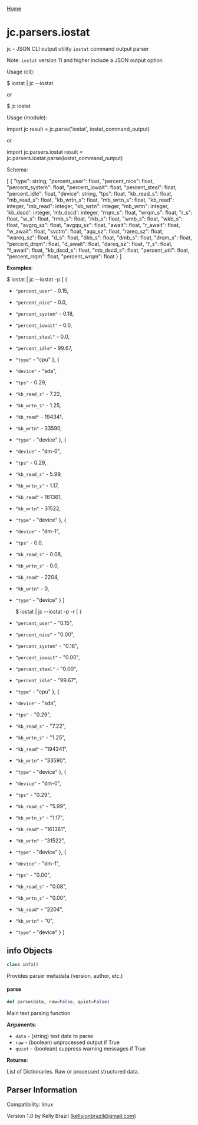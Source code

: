 [Home](https://kellyjonbrazil.github.io/jc/)
<a id="jc.parsers.iostat"></a>

# jc.parsers.iostat

jc - JSON CLI output utility `iostat` command output parser

Note: `iostat` version 11 and higher include a JSON output option

Usage (cli):

$ iostat | jc --iostat

or

$ jc iostat

Usage (module):

import jc
result = jc.parse('iostat', iostat_command_output)

or

import jc.parsers.iostat
result = jc.parsers.iostat.parse(iostat_command_output)

Schema:

[
{
"type":             string,
"percent_user":     float,
"percent_nice":     float,
"percent_system":   float,
"percent_iowait":   float,
"percent_steal":    float,
"percent_idle":     float,
"device":           string,
"tps":              float,
"kb_read_s":        float,
"mb_read_s":        float,
"kb_wrtn_s":        float,
"mb_wrtn_s":        float,
"kb_read":          integer,
"mb_read":          integer,
"kb_wrtn":          integer,
"mb_wrtn":          integer,
'kb_dscd':          integer,
'mb_dscd':          integer,
"rrqm_s":           float,
"wrqm_s":           float,
"r_s":              float,
"w_s":              float,
"rmb_s":            float,
"rkb_s":            float,
"wmb_s":            float,
"wkb_s":            float,
"avgrq_sz":         float,
"avgqu_sz":         float,
"await":            float,
"r_await":          float,
"w_await":          float,
"svctm":            float,
"aqu_sz":           float,
"rareq_sz":         float,
"wareq_sz":         float,
"d_s":              float,
"dkb_s":            float,
"dmb_s":            float,
"drqm_s":           float,
"percent_drqm":     float,
"d_await":          float,
"dareq_sz":         float,
"f_s":              float,
"f_await":          float,
"kb_dscd_s":        float,
"mb_dscd_s":        float,
"percent_util":     float,
"percent_rrqm":     float,
"percent_wrqm":     float
}
]

**Examples**:

  
  $ iostat | jc --iostat -p
  [
  {
- `"percent_user"` - 0.15,
- `"percent_nice"` - 0.0,
- `"percent_system"` - 0.18,
- `"percent_iowait"` - 0.0,
- `"percent_steal"` - 0.0,
- `"percent_idle"` - 99.67,
- `"type"` - "cpu"
  },
  {
- `"device"` - "sda",
- `"tps"` - 0.29,
- `"kb_read_s"` - 7.22,
- `"kb_wrtn_s"` - 1.25,
- `"kb_read"` - 194341,
- `"kb_wrtn"` - 33590,
- `"type"` - "device"
  },
  {
- `"device"` - "dm-0",
- `"tps"` - 0.29,
- `"kb_read_s"` - 5.99,
- `"kb_wrtn_s"` - 1.17,
- `"kb_read"` - 161361,
- `"kb_wrtn"` - 31522,
- `"type"` - "device"
  },
  {
- `"device"` - "dm-1",
- `"tps"` - 0.0,
- `"kb_read_s"` - 0.08,
- `"kb_wrtn_s"` - 0.0,
- `"kb_read"` - 2204,
- `"kb_wrtn"` - 0,
- `"type"` - "device"
  }
  ]
  
  $ iostat | jc --iostat -p -r
  [
  {
- `"percent_user"` - "0.15",
- `"percent_nice"` - "0.00",
- `"percent_system"` - "0.18",
- `"percent_iowait"` - "0.00",
- `"percent_steal"` - "0.00",
- `"percent_idle"` - "99.67",
- `"type"` - "cpu"
  },
  {
- `"device"` - "sda",
- `"tps"` - "0.29",
- `"kb_read_s"` - "7.22",
- `"kb_wrtn_s"` - "1.25",
- `"kb_read"` - "194341",
- `"kb_wrtn"` - "33590",
- `"type"` - "device"
  },
  {
- `"device"` - "dm-0",
- `"tps"` - "0.29",
- `"kb_read_s"` - "5.99",
- `"kb_wrtn_s"` - "1.17",
- `"kb_read"` - "161361",
- `"kb_wrtn"` - "31522",
- `"type"` - "device"
  },
  {
- `"device"` - "dm-1",
- `"tps"` - "0.00",
- `"kb_read_s"` - "0.08",
- `"kb_wrtn_s"` - "0.00",
- `"kb_read"` - "2204",
- `"kb_wrtn"` - "0",
- `"type"` - "device"
  }
  ]

<a id="jc.parsers.iostat.info"></a>

## info Objects

```python
class info()
```

Provides parser metadata (version, author, etc.)

<a id="jc.parsers.iostat.parse"></a>

#### parse

```python
def parse(data, raw=False, quiet=False)
```

Main text parsing function

**Arguments**:

  
- `data` - (string)  text data to parse
- `raw` - (boolean) unprocessed output if True
- `quiet` - (boolean) suppress warning messages if True
  

**Returns**:

  
  List of Dictionaries. Raw or processed structured data.

## Parser Information
Compatibility:  linux

Version 1.0 by Kelly Brazil (kellyjonbrazil@gmail.com)
